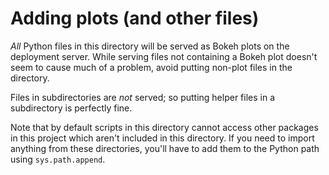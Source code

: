 # Adding plots (and other files)

*All* Python files in this directory will be served as Bokeh plots on the deployment server. While serving files not containing a Bokeh plot doesn't seem to cause much of a problem, avoid putting non-plot files in the directory.

Files in subdirectories are *not* served; so putting helper files in a subdirectory is perfectly fine.

Note that by default scripts in this directory cannot access other packages in this project which aren't included in this directory. If you need to import anything from these directories, you'll have to add them to the Python path using `sys.path.append`.

